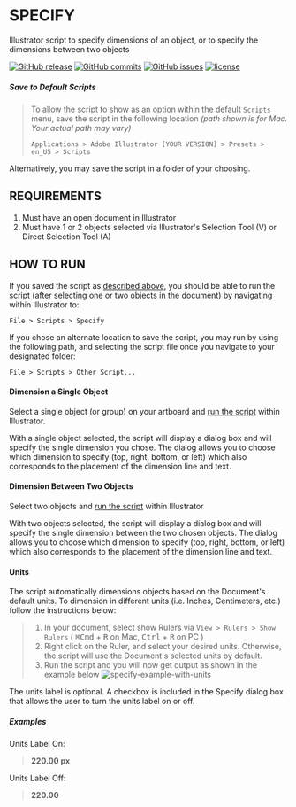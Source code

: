 # SPECIFY
Illustrator script to specify dimensions of an object, or to specify the dimensions between two objects


[![GitHub release](https://img.shields.io/github/release/adamdehaven/Specify.svg?maxAge=3600)](https://github.com/adamdehaven/Specify/archive/master.zip) 
[![GitHub commits](https://img.shields.io/github/commits-since/adamdehaven/Specify/v1.0.svg?maxAge=3600)](https://github.com/adamdehaven/Specify/commits/master) 
[![GitHub issues](https://img.shields.io/github/issues/adamdehaven/Specify.svg?maxAge=3600)](https://github.com/adamdehaven/Specify/issues) 
[![license](https://img.shields.io/github/license/adamdehaven/Specify.svg?maxAge=3600)](https://raw.githubusercontent.com/adamdehaven/Specify/master/LICENSE)

##### Save to Default Scripts
> To allow the script to show as an option within the default `Scripts` menu, save the script in the following location _(path shown is for Mac. Your actual path may vary)_
> ```
> Applications > Adobe Illustrator [YOUR VERSION] > Presets > en_US > Scripts
> ```

Alternatively, you may save the script in a folder of your choosing.

## REQUIREMENTS
1. Must have an open document in Illustrator
2. Must have 1 or 2 objects selected via Illustrator's Selection Tool (V) or Direct Selection Tool (A)

## HOW TO RUN
If you saved the script as [described above](#save-to-default-scripts), you should be able to run the script (after selecting one or two objects in the document) by navigating within Illustrator to:
```
File > Scripts > Specify
```
If you chose an alternate location to save the script, you may run by using the following path, and selecting the script file once you navigate to your designated folder:
```
File > Scripts > Other Script...
```

#### Dimension a Single Object
Select a single object (or group) on your artboard and [run the script](#how-to-run) within Illustrator.

With a single object selected, the script will display a dialog box and will specify the single dimension you chose. The dialog allows you to choose which dimension to specify (top, right, bottom, or left) which also corresponds to the placement of the dimension line and text.

#### Dimension Between Two Objects
Select two objects and [run the script](#how-to-run) within Illustrator

With two objects selected, the script will display a dialog box and will specify the single dimension between the two chosen objects. The dialog allows you to choose which dimension to specify (top, right, bottom, or left) which also corresponds to the placement of the dimension line and text.

#### Units
The script automatically dimensions objects based on the Document's default units. To dimension in different units (i.e. Inches, Centimeters, etc.) follow the instructions below:
> 1. In your document, select show Rulers via `View > Rulers > Show Rulers` ( <kbd>⌘Cmd</kbd> + <kbd>R</kbd> on Mac, <kbd>Ctrl</kbd> + <kbd>R</kbd> on PC )
> 2. Right click on the Ruler, and select your desired units. Otherwise, the script will use the Document's selected units by default.
> 3. Run the script and you will now get output as shown in the example below
![specify-example-with-units](https://raw.githubusercontent.com/adamdehaven/Specify/master/specify-example-with-units.jpg)

The units label is optional. A checkbox is included in the Specify dialog box that allows the user to turn the units label on or off.
##### Examples
Units Label On: 
> **220.00 px**

Units Label Off: 
> **220.00**